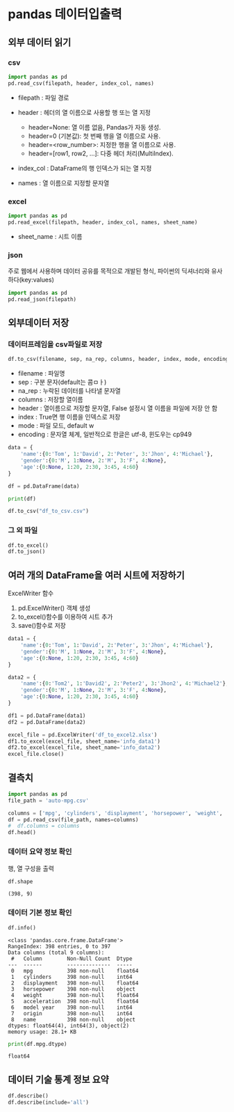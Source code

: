 # pandas 데이터입출력




## 외부 데이터 읽기 

### csv 

``` python
import pandas as pd
pd.read_csv(filepath, header, index_col, names)
```

* filepath : 파일 경로
* header : 헤더의 열 이름으로 사용할 행 또는 열 지정

    - header=None: 열 이름 없음, Pandas가 자동 생성.
    - header=0 (기본값): 첫 번째 행을 열 이름으로 사용.
    - header=<row_number>: 지정한 행을 열 이름으로 사용.
    - header=[row1, row2, ...]: 다중 헤더 처리(MultiIndex).

* index_col : DataFrame의 행 인덱스가 되는 열 지정 
* names : 열 이름으로 지정할 문자열 


### excel
``` python
import pandas as pd
pd.read_excel(filepath, header, index_col, names, sheet_name)
```

* sheet_name : 시트 이름


### json 
주로 웹에서 사용하며 데이터 공유를 목적으로 개발된 형식, 파이썬의 딕셔너리와 유사하다(key:values)
``` python
import pandas as pd
pd.read_json(filepath)
```






## 외부데이터 저장 


### 데이터프레임을 csv파일로 저장 

``` python 
df.to_csv(filename, sep, na_rep, columns, header, index, mode, encoding)
```

* filename : 파일명
* sep : 구분 문자(default는 콤ㅁㅏ)
* na_rep : 누락된 데이터를 나타낼 문자열
* columns : 저장할 열이름 
* header : 열이름으로 저장할 문자열, False 설정시 열 이름을 파일에 저장 안 함
* index : True면 행 이름을 인덱스로 저장
* mode : 파일 모드, default w
* encoding : 문자열 체계, 일반적으로 한글은 utf-8, 윈도우는 cp949


``` python
data = {
    'name':{0:'Tom', 1:'David', 2:'Peter', 3:'Jhon', 4:'Michael'},
    'gender':{0:'M', 1:None, 2:'M', 3:'F', 4:None},
    'age':{0:None, 1:20, 2:30, 3:45, 4:60}
}

df = pd.DataFrame(data)

print(df)

df.to_csv("df_to_csv.csv")
```


### 그 외 파일
``` python
df.to_excel()
df.to_json()
```




## 여러 개의 DataFrame을 여러 시트에 저장하기 

ExcelWriter 함수 
1. pd.ExcelWriter() 객체 생성
2. to_excel()함수를 이용하여 시트 추가 
3. save()함수로 저장 

``` python
data1 = {
    'name':{0:'Tom', 1:'David', 2:'Peter', 3:'Jhon', 4:'Michael'},
    'gender':{0:'M', 1:None, 2:'M', 3:'F', 4:None},
    'age':{0:None, 1:20, 2:30, 3:45, 4:60}
}

data2 = {
    'name':{0:'Tom2', 1:'David2', 2:'Peter2', 3:'Jhon2', 4:'Michael2'},
    'gender':{0:'M', 1:None, 2:'M', 3:'F', 4:None},
    'age':{0:None, 1:20, 2:30, 3:45, 4:60}
}

df1 = pd.DataFrame(data1)
df2 = pd.DataFrame(data2)
```

``` python
excel_file = pd.ExcelWriter('df_to_excel2.xlsx')
df1.to_excel(excel_file, sheet_name='info_data1')
df2.to_excel(excel_file, sheet_name='info_data2')
excel_file.close()
```




## 결측치  


``` python 
import pandas as pd
file_path = 'auto-mpg.csv'

columns = ['mpg', 'cylinders', 'displayment', 'horsepower', 'weight', 'acceleration', 'model year', 'origin', 'name']
df = pd.read_csv(file_path, names=columns)
#  df.columns = columns
df.head()
```

### 데이터 요약 정보 확인

행, 열 구성을 출력 

``` python
df.shape
```

```
(398, 9)
```

### 데이터 기본 정보 확인

``` python
df.info()
```

```
<class 'pandas.core.frame.DataFrame'>
RangeIndex: 398 entries, 0 to 397
Data columns (total 9 columns):
 #   Column        Non-Null Count  Dtype  
---  ------        --------------  -----  
 0   mpg           398 non-null    float64
 1   cylinders     398 non-null    int64  
 2   displayment   398 non-null    float64
 3   horsepower    398 non-null    object 
 4   weight        398 non-null    float64
 5   acceleration  398 non-null    float64
 6   model year    398 non-null    int64  
 7   origin        398 non-null    int64  
 8   name          398 non-null    object 
dtypes: float64(4), int64(3), object(2)
memory usage: 28.1+ KB
```


``` python
print(df.mpg.dtype)
```
```
float64
```


## 데이터 기술 통계 정보 요약 

``` python 
df.describe()
df.describe(include='all')
```
